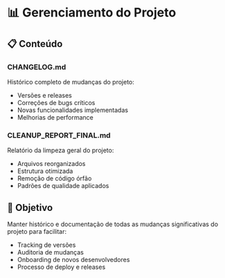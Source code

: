 # 📊 Gerenciamento do Projeto

## 📋 Conteúdo

### **CHANGELOG.md**
Histórico completo de mudanças do projeto:
- Versões e releases
- Correções de bugs críticos
- Novas funcionalidades implementadas
- Melhorias de performance

### **CLEANUP_REPORT_FINAL.md**
Relatório da limpeza geral do projeto:
- Arquivos reorganizados
- Estrutura otimizada
- Remoção de código órfão
- Padrões de qualidade aplicados

## 🎯 Objetivo

Manter histórico e documentação de todas as mudanças significativas do projeto para facilitar:
- Tracking de versões
- Auditoria de mudanças
- Onboarding de novos desenvolvedores
- Processo de deploy e releases